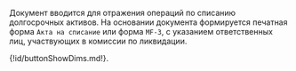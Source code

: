 ﻿Документ вводится для отражения операций по списанию долгосрочных активов. На основании документа формируется печатная форма `Акта на списание` или форма `MF-3`, с указанием ответственных лиц, участвующих в комиссии по ликвидации.

{!id/buttonShowDims.md!}.
